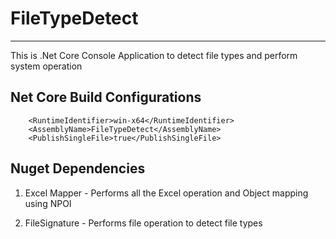 # FileTypeDetect
----------


This is .Net Core Console Application to detect file types and perform system operation

## Net Core Build Configurations
```
    <RuntimeIdentifier>win-x64</RuntimeIdentifier>
    <AssemblyName>FileTypeDetect</AssemblyName>   
    <PublishSingleFile>true</PublishSingleFile>
```

## Nuget Dependencies
1. Excel Mapper - Performs all the Excel operation and Object mapping using NPOI

2. FileSignature - Performs file operation to detect file types

